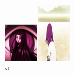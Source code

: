 <div>
  <img src="/img/giphy.gif" width="105" height="120"></img>
  <img src="/img/senjou.gif" width="105" height="185"></img>
</div>

```bash
sl
```
